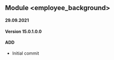 ## Module <employee_background>

#### 29.09.2021
#### Version 15.0.1.0.0
#### ADD
- Initial commit

